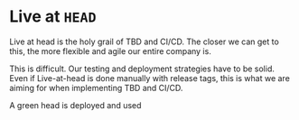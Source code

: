# Live at `HEAD`

Live at head is the holy grail of TBD and CI/CD. The closer we can get to this, the more flexible and agile our entire company is.

This is difficult. Our testing and deployment strategies have to be solid. Even if Live-at-head is done manually with release tags, this is what we are aiming for when implementing TBD and CI/CD.

A green head is deployed and used
